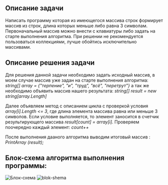 ## Описание задачи

Написать программу которая из имеющегося массива строк формирует массив из строк, длина которых меньше либо равна 3 символам. Первоначальный массив  можно внести с клавиатуры либо задать на старте выполнения алгоритма. При решении не рекомендуется пользоваться коллекциями, лучше обойтись  исключительно массивами.

## Описание решения задачи

Для решения данной задачи необходимо задать исходный массив, в моем случае массив уже задан на старте выполнения алгоритма:  *string[] array = {"терпение", "и", "труд", "всё", "перетрут"}*
а так же необходимо объявить массив нашего результата:
*string[] result = new string[array.Length]*

Далее объявляем метод с описанием цикла с проверкой условия *array[i].Length <= 3*, где длина элемента массива равна или меньше 3 символов. Если условие выполняется, то элемент заносится в счетчик результирующего массива *result[count] = array[i]*.
Проверяем поочередно каждый элемент: *count++*

После выполнения дааного алгоритма выводим  итоговый массив : *PrintArray (result);*

## Блок-схема алгоритма выполнения программы:
![Блок-схема](C:\Users\Natalia\Downloads\blok-shema.jpg)
![blok-shema](https://user-images.githubusercontent.com/123109601/225288276-7d6e1dc6-d527-46f4-babc-9164640e72fd.jpg)


